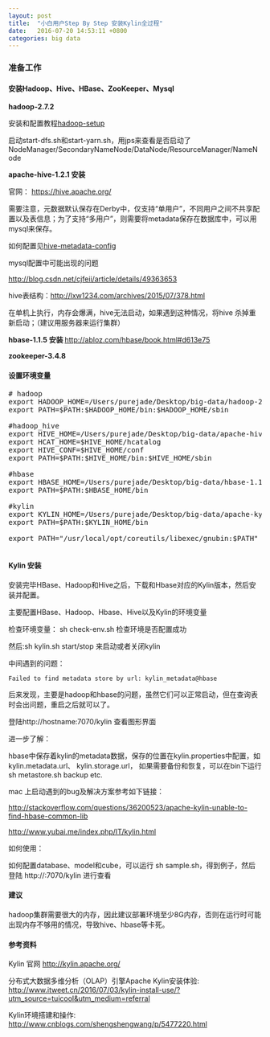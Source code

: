 ```yaml
---
layout: post
title:  "小白用户Step By Step 安装Kylin全过程"
date:   2016-07-20 14:53:11 +0800
categories: big data
---
```


### 准备工作

#### 安装Hadoop、Hive、HBase、ZooKeeper、Mysql

<Strong>hadoop-2.7.2 </Strong>

安装和配置教程[hadoop-setup][hadoop-setup] 

启动start-dfs.sh和start-yarn.sh，用jps来查看是否启动了NodeManager/SecondaryNameNode/DataNode/ResourceManager/NameNode 

<Strong> apache-hive-1.2.1 安装</Strong>

官网： https://hive.apache.org/ 

需要注意，元数据默认保存在Derby中，仅支持“单用户”，不同用户之间不共享配置以及表信息；为了支持“多用户”，则需要将metadata保存在数据库中，可以用mysql来保存。

如何配置见[hive-metadata-config][hive-metadata-config]

mysql配置中可能出现的问题 

http://blog.csdn.net/cjfeii/article/details/49363653 

hive表结构：http://lxw1234.com/archives/2015/07/378.html

在单机上执行，内存会爆满，hive无法启动，如果遇到这种情况，将hive 杀掉重新启动；（建议用服务器来运行集群）

<Strong> hbase-1.1.5 安装 </Strong>
http://abloz.com/hbase/book.html#d613e75  

<Strong> zookeeper-3.4.8 </Strong>

#### 设置环境变量

<pre>
# hadoop
export HADOOP_HOME=/Users/purejade/Desktop/big-data/hadoop-2.7.2
export PATH=$PATH:$HADOOP_HOME/bin:$HADOOP_HOME/sbin

#hadoop_hive
export HIVE_HOME=/Users/purejade/Desktop/big-data/apache-hive-1.2.1-bin
export HCAT_HOME=$HIVE_HOME/hcatalog
export HIVE_CONF=$HIVE_HOME/conf
export PATH=$PATH:$HIVE_HOME/bin:$HIVE_HOME/sbin

#hbase
export HBASE_HOME=/Users/purejade/Desktop/big-data/hbase-1.1.5
export PATH=$PATH:$HBASE_HOME/bin

#kylin
export KYLIN_HOME=/Users/purejade/Desktop/big-data/apache-kylin-1.5.2.1-bin
export PATH=$PATH:$KYLIN_HOME/bin

export PATH="/usr/local/opt/coreutils/libexec/gnubin:$PATH"

</pre> 


#### Kylin 安装

安装完毕HBase、Hadoop和Hive之后，下载和Hbase对应的Kylin版本，然后安装并配置。

主要配置HBase、Hadoop、Hbase、Hive以及Kylin的环境变量 

检查环境变量： sh check-env.sh  检查环境是否配置成功

然后:sh kylin.sh start/stop 来启动或者关闭kylin 

中间遇到的问题： 

    Failed to find metadata store by url: kylin_metadata@hbase  

后来发现，主要是hadoop和hbase的问题，虽然它们可以正常启动，但在查询表时会出问题，重启之后就可以了。

登陆http://hostname:7070/kylin 查看图形界面 

进一步了解：

hbase中保存着kylin的metadata数据，保存的位置在kylin.properties中配置，如 kylin.metadata.url、 kylin.storage.url， 如果需要备份和恢复，可以在bin下运行sh metastore.sh backup etc.

mac 上启动遇到的bug及解决方案参考如下链接：

http://stackoverflow.com/questions/36200523/apache-kylin-unable-to-find-hbase-common-lib  

http://www.yubai.me/index.php/IT/kylin.html

如何使用：

  如何配置database、model和cube，可以运行 sh sample.sh，得到例子，然后登陆
  http://<ip>:7070/kylin 进行查看

#### 建议

hadoop集群需要很大的内存，因此建议部署环境至少8G内存，否则在运行时可能出现内存不够用的情况，导致hive、hbase等卡死。

#### 参考资料

Kylin 官网 http://kylin.apache.org/ 

分布式大数据多维分析（OLAP）引擎Apache Kylin安装体验: http://www.itweet.cn/2016/07/03/kylin-install-use/?utm_source=tuicool&utm_medium=referral 

Kylin环境搭建和操作: http://www.cnblogs.com/shengshengwang/p/5477220.html

[hadoop-setup]: http://purejade.github.io/bigdata/hadoop-setup/
[hive-metadata-config]: http://blog.csdn.net/x_i_y_u_e/article/details/46845609， 
